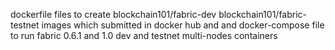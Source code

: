 dockerfile files to create blockchain101/fabric-dev blockchain101/fabric-testnet images which submitted in docker hub and and docker-compose file to run fabric 0.6.1 and 1.0 dev and testnet multi-nodes containers
